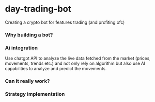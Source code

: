 # day-trading-bot
Creating a crypto bot for features trading (and profiting ofc)

### Why building a bot?

### Ai integration
Use chatgpt API to analyze the live data fetched from the market (prices, movements, trends etc.) and not only rely on algorithm but also use AI capabilities to analyze and predict the movements.

### Can it really work?

### Strategy implementation

